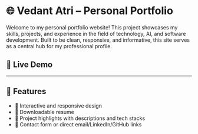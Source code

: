 # 🌐 Vedant Atri – Personal Portfolio

Welcome to my personal portfolio website! This project showcases my skills, projects, and experience in the field of technology, AI, and software development. Built to be clean, responsive, and informative, this site serves as a central hub for my professional profile.

## 🚀 Live Demo


---

## 📌 Features

- 🔹 Interactive and responsive design
- 🔹 Downloadable resume
- 🔹 Project highlights with descriptions and tech stacks
- 🔹 Contact form or direct email/LinkedIn/GitHub links
